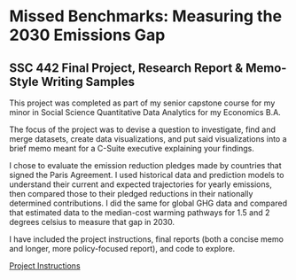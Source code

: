 # Missed Benchmarks: Measuring the 2030 Emissions Gap 

## SSC 442 Final Project, Research Report & Memo-Style Writing Samples

This project was completed as part of my senior capstone course for my minor in Social Science Quantitative Data Analytics for my Economics B.A.

The focus of the project was to devise a question to investigate, find and merge datasets, create data visualizations, and put said visualizations into a brief memo meant for a C-Suite executive explaining your findings.

I chose to evaluate the emission reduction pledges made by countries that signed the Paris Agreement. I used historical data and prediction models to understand their current and expected trajectories for yearly emissions, then compared those to their pledged reductions in their nationally determined contributions. I did the same for global GHG data and compared that estimated data to the median-cost warming pathways for 1.5 and 2 degrees celsius to measure that gap in 2030.

I have included the project instructions, final reports (both a concise memo and longer, more policy-focused report), and code to explore.

[Project Instructions](https://github.com/walter-elizabeth/Missed-Benchmarks/blob/2c7ec4840b24fb7aa64d849461d649b0082c3703/Project%20Instructions)
